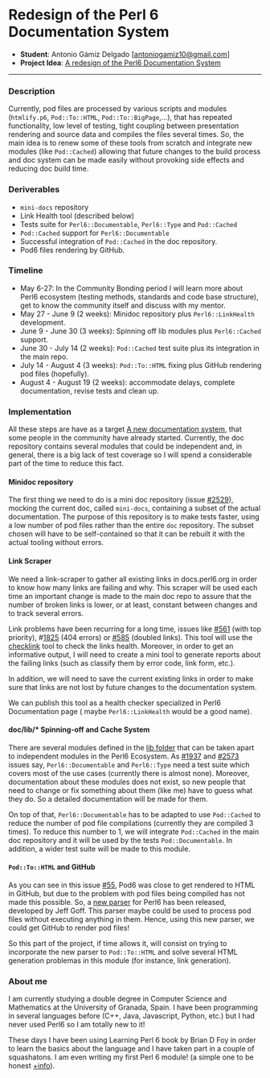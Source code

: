 # Redesign of the Perl 6 Documentation System

- **Student**: Antonio Gámiz Delgado [antoniogamiz10@gmail.com]
- **Project Idea**: [A redesign of the Perl6 Documentation System](https://github.com/perl6/doc/wiki/A-Redesign-of-the-Perl-6-Documentation-System)
---

### Description

Currently, pod files are processed by various scripts and modules (`htmlify.p6`,
`Pod::To::HTML`, `Pod::To::BigPage`,...), that has repeated functionality, low
level of testing, tight coupling between presentation rendering and source data
and compiles the files several times. So, the main idea is to renew some of these
tools from scratch and integrate new modules (like `Pod::Cached`) allowing that
future changes to the build process and doc system can be made easily without
provoking side effects and reducing doc build time.

### Deriverables

- `mini-docs` repository
- Link Health tool (described below)
- Tests suite for `Perl6::Documentable`, `Perl6::Type` and `Pod::Cached`
- `Pod::Cached` support for `Perl6::Documentable`
- Successful integration of `Pod::Cached` in the doc repository.
- Pod6 files rendering by GitHub.

### Timeline

- May 6-27: In the Community Bonding period I will learn more about Perl6 ecosystem
  (testing methods, standards and code base structure), get to know the community itself
  and discuss with my mentor.
- May 27 - June 9 (2 weeks): Minidoc repository plus `Perl6::LinkHealth` development.
- June 9 - June 30 (3 weeks): Spinning off lib modules plus `Perl6::Cached` support.
- June 30 - July 14 (2 weeks): `Pod::Cached` test suite plus its integration in the main repo.
- July 14 - August 4 (3 weeks): `Pod::To::HTML` fixing plus GitHub rendering pod files (hopefully).
- August 4 - August 19 (2 weeks): accommodate delays, complete documentation, revise tests and clean up.

### Implementation

All these steps are have as a target [A new documentation system](https://github.com/perl6/doc/wiki/A-Redesign-of-the-Perl-6-Documentation-System), that some people
in the community have already started. Currently, the doc repository contains several
modules that could be independent and, in general, there is a big lack of test
coverage so I will spend a considerable part of the time to reduce this fact.

#### Minidoc repository

The first thing we need to do is a mini doc repository (issue [#2529](https://github.com/perl6/doc/issues/2529)),
mocking the current doc, called `mini-docs`, containing a subset of the actual documentation.
The purpose of this repository is to make tests faster, using a low number of pod files
rather than the entire `doc` repository. The subset chosen will have to be self-contained so
that it can be rebuilt it with the actual tooling without errors.

#### Link Scraper

We need a link-scraper to gather all existing links in docs.perl6.org in order to know how
many links are failing and why. This scraper will be used each time an important change is
made to the main doc repo to assure that the number of broken links is lower, or at least,
constant between changes and to track several errors.

Link problems have been recurring for a long time, issues like [#561](https://github.com/perl6/doc/issues/561)
(with top priority), \#[1825](https://github.com/perl6/doc/issues/1825) (404 errors) or [#585](https://github.com/perl6/doc/issues/2529)
(doubled links). This tool will use the [checklink](https://metacpan.org/pod/distribution/W3C-LinkChecker/bin/checklink.pod)
tool to check the links health. Moreover, in order to get an informative output, I will need to
create a mini tool to generate reports about the failing links (such as classify them by error
code, link form, etc.).

In addition, we will need to save the current existing links in order to make sure that links
are not lost by future changes to the documentation system.

We can publish this tool as a health checker specialized in Perl6 Documentation page ( maybe
`Perl6::LinkHealth` would be a good name).

#### doc/lib/\* Spinning-off and Cache System

There are several modules defined in the [lib folder](https://github.com/perl6/doc/tree/master/lib) that can be taken apart to independent modules in the Perl6 Ecosystem. As [#1937](https://github.com/perl6/doc/issues/2529)
and [#2573](https://github.com/perl6/doc/issues/2529) issues say, `Perl6::Documentable` and
`Perl6::Type` need a test suite which covers most of the use cases (currently there is almost
none). Moreover, documentation about these modules does not exist, so new people that need to
change or fix something about them (like me) have to guess what they do. So a detailed
documentation will be made for them.

On top of that, `Perl6::Documentable` has to be adapted to use `Pod::Cached` to reduce the
number of pod file compilations (currently they are compiled 3 times). To reduce this number
to 1, we will integrate `Pod::Cached` in the main doc repository and it will be used by the tests
`Pod::Documentable`. In addition, a wider test suite will be made to this module.

#### `Pod::To::HTML` and GitHub

As you can see in this issue [#55](https://github.com/perl6/Pod-To-HTML/issues/55), Pod6 was
close to get rendered to HTML in GitHub, but due to the problem with pod files being compiled
has not made this possible. So, a [new parser](https://github.com/drforr/perl6-Perl6-Parser-Pure)
for Perl6 has been released, developed by Jeff Goff. This parser maybe could be used to process
pod files without executing anything in them. Hence, using this new parser, we could get GitHub
to render pod files!

So this part of the project, if time allows it, will consist on trying to incorporate the new
parser to `Pod::To::HTML` and solve several HTML generation problemas in this module (for instance,
link generation).

### About me

I am currently studying a double degree in Computer Science and Mathematics at the University of 
Granada, Spain. I have been programming in several languages before (C++, Java, Javascript, Python,
etc.) but I had never used Perl6 so I am totally new to it!

These days I have been using Learning Perl 6 book by Brian D Foy in order to learn the basics
about the language and I have taken part in a couple of squashatons. I am even writing my
first Perl 6 module! (a simple one to be honest [+info](https://github.com/antoniogamiz/Math-ConvergenceMethods)).
